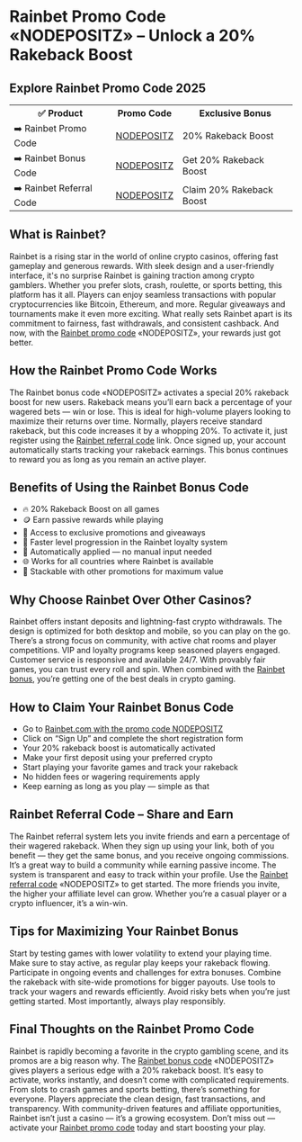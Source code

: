 <h1>Rainbet Promo Code «NODEPOSITZ» – Unlock a 20% Rakeback Boost</h1>

<h2>Explore Rainbet Promo Code 2025</h2>  
<table>
  <tr>
    <th>✅ Product</th>
    <th>Promo Code</th>
    <th>Exclusive Bonus</th>
  </tr>
  <tr>
    <td>➡️ Rainbet Promo Code</td>
    <td><a href="https://rainbet.com/?r=nodepositz">NODEPOSITZ</a></td>
    <td>20% Rakeback Boost</td>
  </tr>
  <tr>
    <td>➡️ Rainbet Bonus Code</td>
    <td><a href="https://rainbet.com/?r=nodepositz">NODEPOSITZ</a></td>
    <td>Get 20% Rakeback Boost</td>
  </tr>
  <tr>
    <td>➡️ Rainbet Referral Code</td>
    <td><a href="https://rainbet.com/?r=nodepositz">NODEPOSITZ</a></td>
    <td>Claim 20% Rakeback Boost</td>
  </tr>
</table>

<h2>What is Rainbet?</h2>  
Rainbet is a rising star in the world of online crypto casinos, offering fast gameplay and generous rewards. With sleek design and a user-friendly interface, it's no surprise Rainbet is gaining traction among crypto gamblers. Whether you prefer slots, crash, roulette, or sports betting, this platform has it all. Players can enjoy seamless transactions with popular cryptocurrencies like Bitcoin, Ethereum, and more. Regular giveaways and tournaments make it even more exciting. What really sets Rainbet apart is its commitment to fairness, fast withdrawals, and consistent cashback. And now, with the <a href="https://rainbet.com/?r=nodepositz">Rainbet promo code</a> «NODEPOSITZ», your rewards just got better.

<h2>How the Rainbet Promo Code Works</h2>  
The Rainbet bonus code «NODEPOSITZ» activates a special 20% rakeback boost for new users. Rakeback means you’ll earn back a percentage of your wagered bets — win or lose. This is ideal for high-volume players looking to maximize their returns over time. Normally, players receive standard rakeback, but this code increases it by a whopping 20%. To activate it, just register using the <a href="https://rainbet.com/?r=nodepositz">Rainbet referral code</a> link. Once signed up, your account automatically starts tracking your rakeback earnings. This bonus continues to reward you as long as you remain an active player.

<h2>Benefits of Using the Rainbet Bonus Code</h2>  
<ul>
  <li>🔥 20% Rakeback Boost on all games</li>
  <li>🪙 Earn passive rewards while playing</li>
  <li>🎯 Access to exclusive promotions and giveaways</li>
  <li>🚀 Faster level progression in the Rainbet loyalty system</li>
  <li>💼 Automatically applied — no manual input needed</li>
  <li>🌐 Works for all countries where Rainbet is available</li>
  <li>🎁 Stackable with other promotions for maximum value</li>
</ul>

<h2>Why Choose Rainbet Over Other Casinos?</h2>  
Rainbet offers instant deposits and lightning-fast crypto withdrawals. The design is optimized for both desktop and mobile, so you can play on the go. There’s a strong focus on community, with active chat rooms and player competitions. VIP and loyalty programs keep seasoned players engaged. Customer service is responsive and available 24/7. With provably fair games, you can trust every roll and spin. When combined with the <a href="https://rainbet.com/?r=nodepositz">Rainbet bonus</a>, you’re getting one of the best deals in crypto gaming.

<h2>How to Claim Your Rainbet Bonus Code</h2>  
<ul>
  <li>Go to <a href="https://rainbet.com/?r=nodepositz">Rainbet.com with the promo code NODEPOSITZ</a></li>
  <li>Click on “Sign Up” and complete the short registration form</li>
  <li>Your 20% rakeback boost is automatically activated</li>
  <li>Make your first deposit using your preferred crypto</li>
  <li>Start playing your favorite games and track your rakeback</li>
  <li>No hidden fees or wagering requirements apply</li>
  <li>Keep earning as long as you play — simple as that</li>
</ul>

<h2>Rainbet Referral Code – Share and Earn</h2>  
The Rainbet referral system lets you invite friends and earn a percentage of their wagered rakeback. When they sign up using your link, both of you benefit — they get the same bonus, and you receive ongoing commissions. It’s a great way to build a community while earning passive income. The system is transparent and easy to track within your profile. Use the <a href="https://rainbet.com/?r=nodepositz">Rainbet referral code</a> «NODEPOSITZ» to get started. The more friends you invite, the higher your affiliate level can grow. Whether you’re a casual player or a crypto influencer, it’s a win-win.

<h2>Tips for Maximizing Your Rainbet Bonus</h2>  
Start by testing games with lower volatility to extend your playing time. Make sure to stay active, as regular play keeps your rakeback flowing. Participate in ongoing events and challenges for extra bonuses. Combine the rakeback with site-wide promotions for bigger payouts. Use tools to track your wagers and rewards efficiently. Avoid risky bets when you’re just getting started. Most importantly, always play responsibly.

<h2>Final Thoughts on the Rainbet Promo Code</h2>  
Rainbet is rapidly becoming a favorite in the crypto gambling scene, and its promos are a big reason why. The <a href="https://rainbet.com/?r=nodepositz">Rainbet bonus code</a> «NODEPOSITZ» gives players a serious edge with a 20% rakeback boost. It’s easy to activate, works instantly, and doesn’t come with complicated requirements. From slots to crash games and sports betting, there’s something for everyone. Players appreciate the clean design, fast transactions, and transparency. With community-driven features and affiliate opportunities, Rainbet isn’t just a casino — it’s a growing ecosystem. Don’t miss out — activate your <a href="https://rainbet.com/?r=nodepositz">Rainbet promo code</a> today and start boosting your play.

